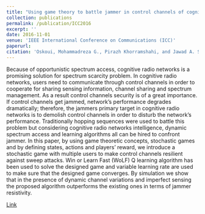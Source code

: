 ```yaml
---
title: "Using game theory to battle jammer in control channels of cognitive radio ad hoc networks"
collection: publications
permalink: /publication/ICC2016
excerpt: ''
date: 2016-11-01
venue: 'IEEE International Conference on Communications (ICC)'
paperurl: 
citation: 'Oskoui, Mohammadreza G., Pirazh Khorramshahi, and Jawad A. Salehi. "Using game theory to battle jammer in control channels of cognitive radio ad hoc networks." In 2016 IEEE International Conference on Communications (ICC), pp. 1-5. IEEE, 2016.'
---
```

Because of opportunistic spectrum access, cognitive radio networks is a promising solution for spectrum scarcity problem. In cognitive radio networks, users need to communicate through control channels in order to cooperate for sharing sensing information, channel sharing and spectrum management. As a result control channels security is of a great importance. If control channels get jammed, network’s performance degrades dramatically; therefore, the jammers primary target in cognitive radio networks is to demolish control channels in order to disturb the network’s performance. Traditionally hopping sequences were used to battle this problem but considering cognitive radio networks intelligence, dynamic spectrum access and learning algorithms all can be hired to confront jammer. In this paper, by using game theoretic concepts, stochastic games and by defining states, actions and players’ reward, we introduce a stochastic game with multiple users to make control channels resilient against sweep attacks. Win or Learn Fast (WoLF) Q learning algorithm has been used to solve the designed game and variable learning rate are used to make sure that the designed game converges. By simulation we show that in the presence of dynamic channel variations and imperfect sensing the proposed algorithm outperforms the existing ones in terms of jammer resistivity.

[Link](https://ieeexplore.ieee.org/iel7/7502491/7510595/07511334.pdf)